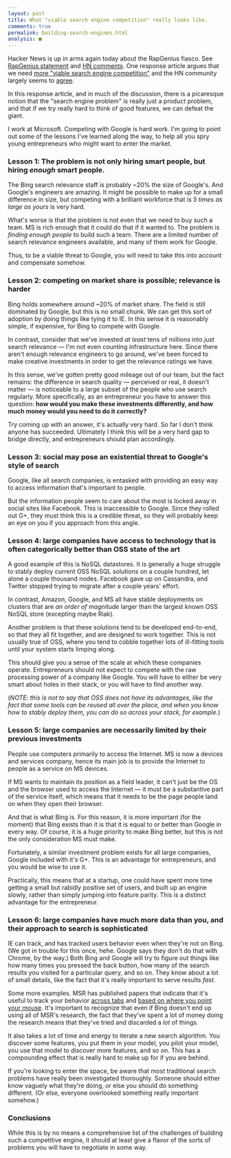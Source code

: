 ```yaml
---
layout: post
title: What "viable search engine competition" really looks like.
comments: true
permalink: building-search-engines.html
analysis: ■
---
```


Hacker News is up in arms again today about the RapGenius fiasco. See [RapGenius statement](http://news.rapgenius.com/Rap-genius-founders-rap-genius-is-back-on-google-lyrics) and [HN comments](https://news.ycombinator.com/item?id=7010997). One response article argues that we need [more "viable search engine competition"](http://peebs.org/2014/01/04/we-need-viable-search-engine-competition-now/) and the HN community largely seems to [agree](https://news.ycombinator.com/item?id=7011472).

In this response article, and in much of the discussion, there is a picaresque notion that the "search engine problem" is really just a product problem, and that if we try really hard to think of good features, we can defeat the giant.

I work at Microsoft. Competing with Google is hard work. I'm going to point out some of the lessons I've learned along the way, to help all you spry young entrepreneurs who might want to enter the market.


### Lesson 1: The problem is not only hiring smart people, but hiring *enough* smart people.

The Bing search relevance staff is probably ~20% the size of Google's. And Google's engineers are amazing. It might be possible to make up for a small difference in size, but competing with a brilliant workforce that is *5 times as large as yours* is very hard.

What's worse is that the problem is not even that we need to buy such a team. MS is rich enough that it could do that if it wanted to. The problem is *finding enough people* to build such a team. There are a limited number of search relevance engineers available, and many of them work for Google.

Thus, to be a viable threat to Google, you will need to take this into account and compensate somehow.


### Lesson 2: competing on market share is possible; relevance is harder

Bing holds somewhere around ~20% of market share. The field is still dominated by Google, but this is no small chunk. We can get this sort of adoption by doing things like tying it to IE. In this sense it is reasonably simple, if expensive, for Bing to compete with Google.

In contrast, consider that we've invested *at least* tens of millions into *just* search relevance &mdash; I'm not even counting infrastructure here. Since there aren't enough relevance engineers to go around, we've been forced to make creative investments in order to get the relevance ratings we have.

In this sense, we've gotten pretty good mileage out of our team, but the fact remains: the difference in search quality &mdash; perceived or real, it doesn't matter &mdash; is noticeable to a large subset of the people who use search regularly. More specifically, as an entrepreneur you have to answer this question: **how would you make these investments differently, and how much money would you need to do it correctly?**

Try coming up with an answer, it's actually very hard. So far I don't think anyone has succeeded. Ultimately I think this will be a very hard gap to bridge directly, and entrepreneurs should plan accordingly.


### Lesson 3: social may pose an existential threat to Google's style of search

Google, like all search companies, is entasked with providing an easy way to access information that's important to people.

But the information people seem to care about the most is locked away in social sites like Facebook. This is inaccessible to Google. Since they rolled out G+, they must think this is a credible threat, so they will probably keep an eye on you if you approach from this angle.


### Lesson 4: large companies have access to technology that is often categorically better than OSS state of the art

A good example of this is NoSQL datastores. It is generally a huge struggle to stably deploy current OSS NoSQL solutions on a couple hundred, let alone a couple thousand nodes. Facebook gave up on Cassandra, and Twitter stopped trying to migrate after a couple years' effort.

In contrast, Amazon, Google, and MS all have stable deployments on clusters that are *an order of magnitude* larger than the largest known OSS NoSQL store (excepting maybe Riak).

Another problem is that these solutions tend to be developed end-to-end, so that they all fit together, and are designed to work together. This is not usually true of OSS, where you tend to cobble together lots of ill-fitting tools until your system starts limping along.

This should give you a sense of the scale at which these companies operate. Entrepreneurs should not expect to compete with the raw processing power of a company like Google. You will have to either be very smart about holes in their stack, or you will have to find another way.

(*NOTE: this is not to say that OSS does not have its advantages, like the fact that some tools can be reused all over the place, and when you know how to stably deploy them, you can do so across your stack, for example.*)


### Lesson 5: large companies are necessarily limited by their previous investments

People use computers primarily to access the Internet. MS is now a devices and services company, hence its main job is to provide the Internet to people as a service on MS devices.

If MS wants to maintain its position as a field leader, it can't just be the OS and the browser used to access the Internet &mdash; it must be a substantive part of the service itself, which means that it needs to be the page people land on when they open their browser.

And that is what Bing is. For this reason, it is more important (for the moment) that Bing exists than it is that it is equal to or better than Google in every way. Of course, it is a huge priority to make Bing better, but this is not the only consideration MS must make.

Fortunately, a similar investment problem exists for all large companies, Google included with it's G+. This is an advantage for entrepreneurs, and you would be wise to use it.

Practically, this means that at a startup, one could have spent more time getting a small but rabidly positive set of users, and built up an engine slowly, rather than simply jumping into feature parity. This is a distinct advantage for the entrepreneur.

### Lesson 6: large companies have much more data than you, and their approach to search is sophisticated

IE can track, and has tracked users behavior even when they're not on Bing. (We got in trouble for this once, hehe. Google says they don't do that with Chrome, by the way.) Both Bing and Google will try to figure out things like how many times you pressed the back button, how many of the search results you visited for a particular query, and so on. They know about a lot of small details, like the fact that it's really important to serve results *fast*.

Some more examples. MSR has published papers that indicate that it's useful to track your behavior [across tabs](http://jeffhuang.com/Final_Branching_WSDM12.pdf) and [based on where you point your mouse](http://jeffhuang.com/Final_CursorModel_SIGIR12.pdf). It's important to recognize that even if Bing doesn't end up using all of MSR's research, the fact that they've spent a lot of money doing the research means that they've tried and discarded a *lot* of things.

It also takes a lot of time and energy to iterate a new search algorithm. You discover some features, you put them in your model, you pilot your model, you use that model to discover more features, and so on. This has a compounding effect that is really hard to make up for if you are behind.

If you're looking to enter the space, be aware that most traditional search problems have really been investigated thoroughly. Someone should either know vaguely what they're doing, or else you should do something different. (Or else, everyone overlooked something really important somehow.)


### Conclusions

While this is by no means a comprehensive list of the challenges of building such a competitive engine, it should at least give a flavor of the sorts of problems you will have to negotiate in some way.